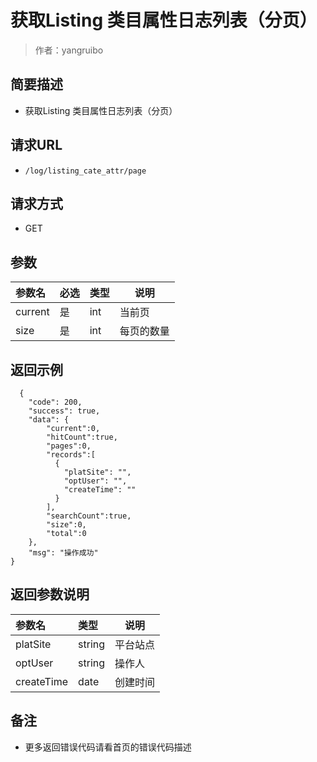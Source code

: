 # 获取Listing 类目属性日志列表（分页）

> 作者：yangruibo

## 简要描述

- 获取Listing 类目属性日志列表（分页）

## 请求URL
- ` /log/listing_cate_attr/page `
  
## 请求方式
- GET

## 参数

|参数名|必选|类型|说明|
|:----    |:---|:----- |-----   |
|current     |是  |int | 当前页    |
|size     |是  |int | 每页的数量    |
## 返回示例 

``` 
  {
    "code": 200,
    "success": true,
    "data": {
        "current":0,
		"hitCount":true,
		"pages":0,
		"records":[
		  {
			"platSite": "",
			"optUser": "",
			"createTime": ""
		  }
		],
		"searchCount":true,
		"size":0,
		"total":0
    },
    "msg": "操作成功"
}
```

## 返回参数说明 

|参数名|类型|说明|
|:-----  |:-----|-----                           |
|platSite |string   |平台站点  |
|optUser |string   |操作人  |
|createTime |date   |创建时间  |

## 备注 

- 更多返回错误代码请看首页的错误代码描述